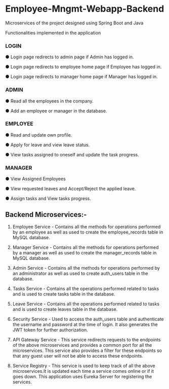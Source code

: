 # Employee-Mngmt-Webapp-Backend
Microservices of the project designed using Spring Boot and Java

Functionalities implemented in the application

###	LOGIN
●	Login page redirects to admin page if Admin has logged in.

●	Login page redirects to employee home page if Employee has logged in.

●	Login page redirects to manager home page if Manager has logged in.

###	ADMIN
●	Read all the employees in the company.

●	Add an employee or manager in the database.

###	EMPLOYEE
●	Read and update own profile.

●	Apply for leave and view leave status.

●	View tasks assigned to oneself and update the task progress.

###	MANAGER
●	View Assigned Employees

●	View requested leaves and Accept/Reject the applied leave.

●	Assign tasks and View tasks progress.

## Backend Microservices:-

1.	Employee Service - Contains all the methods for operations performed by an employee as well as used to create the employee_records table in MySQL database.

2.	Manager Service - Contains all the methods for operations performed by a manager as well as used to create the manager_records table in MySQL database.

3.	Admin Service - Contains all the methods for operations performed by an administrator as well as used to create auth_users table in the database.

4.	Tasks Service - Contains all the operations performed related to tasks and is used to create tasks table in the database.

5.	Leave Service - Contains all the operations performed related to tasks and is used to create leaves table in the database.

6.	Security Service - Used to access the auth_users table and authenticate the username and password at the time of login. It also generates the JWT token for further authorization.

7.	API Gateway Service - This service redirects requests to the endpoints of the above microservices and provides a common port for all the microservices. This service also provides a filter for these endpoints so that any guest user will not be able to access these endpoints.

8.	Service Registry - This service is used to keep track of all the above microservices.It is updated each time a service comes online or if it goes down. This application uses Eureka Server for registering the services.
